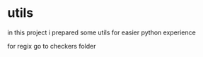 # utils
in this project i prepared some utils for easier python experience

for regix go to checkers folder
